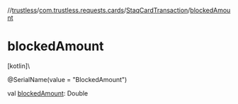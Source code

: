 //[trustless](../../../index.md)/[com.trustless.requests.cards](../index.md)/[StaqCardTransaction](index.md)/[blockedAmount](blocked-amount.md)

# blockedAmount

[kotlin]\

@SerialName(value = &quot;BlockedAmount&quot;)

val [blockedAmount](blocked-amount.md): Double
